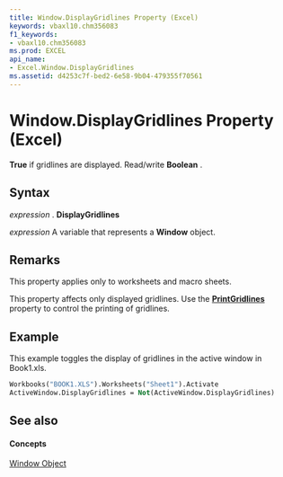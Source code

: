 ```yaml
---
title: Window.DisplayGridlines Property (Excel)
keywords: vbaxl10.chm356083
f1_keywords:
- vbaxl10.chm356083
ms.prod: EXCEL
api_name:
- Excel.Window.DisplayGridlines
ms.assetid: d4253c7f-bed2-6e58-9b04-479355f70561
---
```



# Window.DisplayGridlines Property (Excel)

 **True** if gridlines are displayed. Read/write **Boolean** .


## Syntax

 _expression_ . **DisplayGridlines**

 _expression_ A variable that represents a **Window** object.


## Remarks

This property applies only to worksheets and macro sheets.

This property affects only displayed gridlines. Use the  **[PrintGridlines](pagesetup-printgridlines-property-excel.md)** property to control the printing of gridlines.


## Example

This example toggles the display of gridlines in the active window in Book1.xls.


```vb
Workbooks("BOOK1.XLS").Worksheets("Sheet1").Activate 
ActiveWindow.DisplayGridlines = Not(ActiveWindow.DisplayGridlines) 

```


## See also


#### Concepts


[Window Object](window-object-excel.md)

